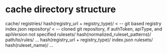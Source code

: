 # cache directory structure

cache/
    registries/
        hash(registry_url + registry_type)/ < -- git based registry
            index.json
            repository/ < -- cloned git repository, if authToken, apiType, and apiVersion not specified
            rulesets/
                hash(normalized_ruleset_patterns)/
                    path/to/rules/
                        ...
        hash(registry_url + registry_type)/
            index.json
            rulesets/
                hash(ruleset_name)/
                    ...
